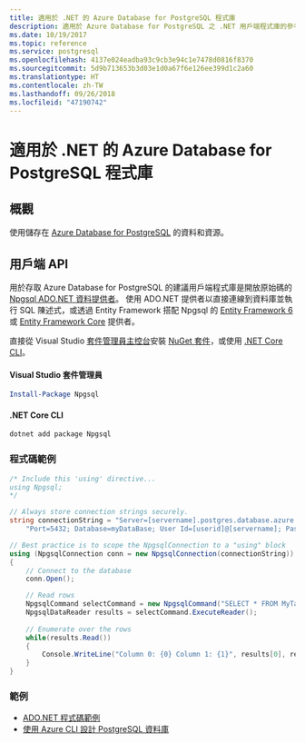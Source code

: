 ```yaml
---
title: 適用於 .NET 的 Azure Database for PostgreSQL 程式庫
description: 適用於 Azure Database for PostgreSQL 之 .NET 用戶端程式庫的參考文件
ms.date: 10/19/2017
ms.topic: reference
ms.service: postgresql
ms.openlocfilehash: 4137e024eadba93c9cb3e94c1e7478d0816f8370
ms.sourcegitcommit: 5d9b713653b3d03e1d0a67f6e126ee399d1c2a60
ms.translationtype: HT
ms.contentlocale: zh-TW
ms.lasthandoff: 09/26/2018
ms.locfileid: "47190742"
---
```

# <a name="azure-database-for-postgresql-libraries-for-net"></a>適用於 .NET 的 Azure Database for PostgreSQL 程式庫

## <a name="overview"></a>概觀

使用儲存在 [Azure Database for PostgreSQL](https://docs.microsoft.com/azure/postgresql/) 的資料和資源。

## <a name="client-api"></a>用戶端 API

用於存取 Azure Database for PostgreSQL 的建議用戶端程式庫是開放原始碼的 [Npgsql ADO.NET 資料提供者](http://www.npgsql.org/)。 使用 ADO.NET 提供者以直接連線到資料庫並執行 SQL 陳述式，或透過 Entity Framework 搭配 Npgsql 的 [Entity Framework 6](http://www.npgsql.org/ef6/index.html) 或 [Entity Framework Core](http://www.npgsql.org/efcore/index.html) 提供者。

直接從 Visual Studio [套件管理員主控台][PackageManager]安裝 [NuGet 套件](https://www.nuget.org/packages/Npgsql)，或使用 [.NET Core CLI][DotNetCLI]。

#### <a name="visual-studio-package-manager"></a>Visual Studio 套件管理員

```powershell
Install-Package Npgsql
```

#### <a name="net-core-cli"></a>.NET Core CLI

```bash
dotnet add package Npgsql
```

### <a name="code-example"></a>程式碼範例

```csharp
/* Include this 'using' directive...
using Npgsql;
*/

// Always store connection strings securely. 
string connectionString = "Server=[servername].postgres.database.azure.com; " +
    "Port=5432; Database=myDataBase; User Id=[userid]@[servername]; Password=password;";

// Best practice is to scope the NpgsqlConnection to a "using" block
using (NpgsqlConnection conn = new NpgsqlConnection(connectionString))
{
    // Connect to the database
    conn.Open();

    // Read rows
    NpgsqlCommand selectCommand = new NpgsqlCommand("SELECT * FROM MyTable", conn);
    NpgsqlDataReader results = selectCommand.ExecuteReader();
    
    // Enumerate over the rows
    while(results.Read())
    {
        Console.WriteLine("Column 0: {0} Column 1: {1}", results[0], results[1]);
    }
}
```

### <a name="samples"></a>範例

- [ADO.NET 程式碼範例](/dotnet/framework/data/adonet/ado-net-code-examples)
- [使用 Azure CLI 設計 PostgreSQL 資料庫](https://docs.microsoft.com/azure/postgresql/tutorial-design-database-using-azure-cli)


[PackageManager]: https://docs.microsoft.com/nuget/tools/package-manager-console
[DotNetCLI]: https://docs.microsoft.com/dotnet/core/tools/dotnet-add-package
